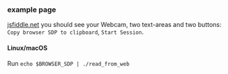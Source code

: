 
### example page
[jsfiddle.net](https://jsfiddle.net/s179hacu/) you should see your Webcam, two text-areas and two buttons: `Copy browser SDP to clipboard`, `Start Session`.
#### Linux/macOS
Run `echo $BROWSER_SDP | ./read_from_web `